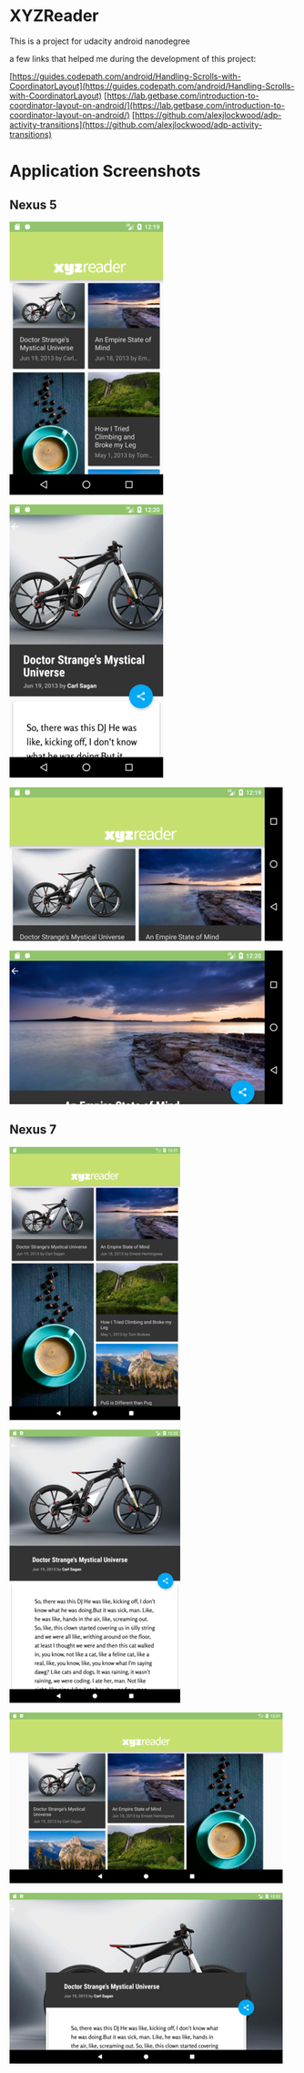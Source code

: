 XYZReader
==========

This is a project for udacity android nanodegree

a few links that helped me during the development of this project:

[https://guides.codepath.com/android/Handling-Scrolls-with-CoordinatorLayout](https://guides.codepath.com/android/Handling-Scrolls-with-CoordinatorLayout)
[https://lab.getbase.com/introduction-to-coordinator-layout-on-android/](https://lab.getbase.com/introduction-to-coordinator-layout-on-android/)
[https://github.com/alexjlockwood/adp-activity-transitions](https://github.com/alexjlockwood/adp-activity-transitions)


Application Screenshots
=======================

## Nexus 5
![Nexus 5 portrait List](https://github.com/josecostamartins/XYZReader/raw/master/images/nexus5_port.png)

![Nexus 5 portrait Detail](https://github.com/josecostamartins/XYZReader/raw/master/images/nexus5_port2.png)

![Nexus 5 landscape List](https://github.com/josecostamartins/XYZReader/raw/master/images/nexus5_land.png)

![Nexus 5 landscape Detail](https://github.com/josecostamartins/XYZReader/raw/master/images/nexus5_land2.png)

## Nexus 7
![Nexus 7 portrait List](https://github.com/josecostamartins/XYZReader/raw/master/images/nexus7_port.png)

![Nexus 7 portrait Detail](https://github.com/josecostamartins/XYZReader/raw/master/images/nexus7_port2.png)

![Nexus 7 landscape List](https://github.com/josecostamartins/XYZReader/raw/master/images/nexus7_land.png)

![Nexus 7 landscape Detail](https://github.com/josecostamartins/XYZReader/raw/master/images/nexus7_land2.png)